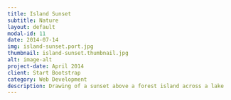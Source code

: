 ```yaml
---
title: Island Sunset
subtitle: Nature
layout: default
modal-id: 11
date: 2014-07-14
img: island-sunset.port.jpg
thumbnail: island-sunset.thumbnail.jpg
alt: image-alt
project-date: April 2014
client: Start Bootstrap
category: Web Development
description: Drawing of a sunset above a forest island across a lake
---
```


